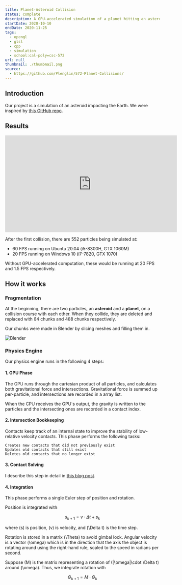 ```yaml
---
title: Planet-Asteroid Collision
status: complete
description: A GPU-accelerated simulation of a planet hitting an asteroid
startDate: 2020-10-10
endDate: 2020-11-25
tags:
  - opengl
  - glsl
  - cpp
  - simulation
  - school:cal-poly=csc-572
url: null
thumbnail: ./thumbnail.png
source:
  - https://github.com/Plenglin/572-Planet-Collisions/
---
```


## Introduction

Our project is a simulation of an asteroid impacting the Earth. We were inspired by [this GitHub repo](https://github.com/mikkel92/Planet-asteroid-interaction).

## Results

<iframe width="560" height="315" src="https://www.youtube.com/embed/4lHT7ixTdS0" frameborder="0" allow="accelerometer; autoplay; clipboard-write; encrypted-media; gyroscope; picture-in-picture" allowfullscreen></iframe>

After the first collision, there are 552 particles being simulated at:

- 60 FPS running on Ubuntu 20.04 (i5-8300H, GTX 1060M)
- 20 FPS running on Windows 10 (i7-7820, GTX 1070)

Without GPU-accelerated computation, these would be running at 20 FPS and 1.5 FPS respectively.

## How it works

### Fragmentation

At the beginning, there are two particles, an **asteroid** and a **planet**, on a collision course with each other. When they collide, they are deleted and replaced with 64 chunks and 488 chunks respectively.

Our chunks were made in Blender by slicing meshes and filling them in.

![Blender](https://i.imgur.com/OtPyYSc.png)

### Physics Engine

Our physics engine runs in the following 4 steps:

#### 1. GPU Phase

The GPU runs through the cartesian product of all particles, and calculates both gravitational force and intersections. Gravitational force is summed up per-particle, and intersections are recorded in a array list.

When the CPU receives the GPU's output, the gravity is written to the particles and the intersecting ones are recorded in a contact index.

#### 2. Intersection Bookkeeping

Contacts keep track of an internal state to improve the stability of low-relative velocity contacts. This phase performs the following tasks:

    Creates new contacts that did not previously exist
    Updates old contacts that still exist
    Deletes old contacts that no longer exist

#### 3. Contact Solving

I describe this step in detail in [this blog post](https://astrid.tech/blog/2020-11-22-n-body-collision/).

#### 4. Integration

This phase performs a single Euler step of position and rotation.

Position is integrated with

$$s_{k+1} = v \cdot \Delta t + s_k$$

where \(s\) is position, \(v\) is velocity, and \(\Delta t\) is the time step.

Rotation is stored in a matrix \(\Theta\) to avoid gimbal lock. Angular velocity is a vector \(\omega\) which is in the direction that the axis the object is rotating around using the right-hand rule, scaled to the speed in radians per second.

Suppose \(M\) is the matrix representing a rotation of \(|\omega|\cdot \Delta t\) around \(\omega\). Thus, we integrate rotation with

$$\Theta_{k+1} = M \cdot \Theta_k$$
